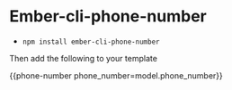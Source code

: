 # Ember-cli-phone-number

* `npm install ember-cli-phone-number`

Then add the following to your template

{{phone-number phone_number=model.phone_number}}
